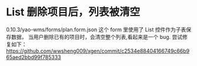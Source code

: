 # List 删除项目后，列表被清空

0.10.3/yao-wms/forms/plan.form.json 这个 form 里使用了 List 控件作为子表保存数据，
当用户删除已有的项目时，会清空整个列表,看起来是一个 bug.
尝试修复如下：
https://github.com/wwsheng009/xgen/commit/c2534e88404166749c66b965aed2bbd99f785333
